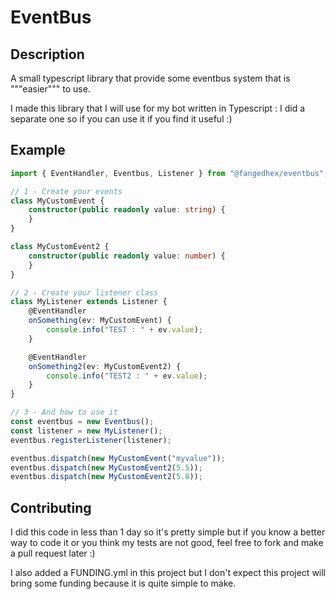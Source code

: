 # EventBus

## Description
A small typescript library that provide some eventbus system that is """easier""" to use.

I made this library that I will use for my bot written in Typescript : I did a separate one so if you can use it 
if you find it useful :)

## Example
```typescript
import { EventHandler, Eventbus, Listener } from "@fangedhex/eventbus";

// 1 - Create your events
class MyCustomEvent {
    constructor(public readonly value: string) {
    }
}

class MyCustomEvent2 {
    constructor(public readonly value: number) {
    }
}

// 2 - Create your listener class
class MyListener extends Listener {
    @EventHandler
    onSomething(ev: MyCustomEvent) {
        console.info("TEST : " + ev.value);
    }

    @EventHandler
    onSomething2(ev: MyCustomEvent2) {
        console.info("TEST2 : " + ev.value);
    }
}

// 3 - And how to use it
const eventbus = new Eventbus();
const listener = new MyListener();
eventbus.registerListener(listener);

eventbus.dispatch(new MyCustomEvent("myvalue"));
eventbus.dispatch(new MyCustomEvent2(5.5));
eventbus.dispatch(new MyCustomEvent2(5.8));
```

## Contributing
I did this code in less than 1 day so it's pretty simple but if you know a better way to code it or you think 
my tests are not good, feel free to fork and make a pull request later :)

I also added a FUNDING.yml in this project but I don't expect this project will bring some funding 
because it is quite simple to make.
